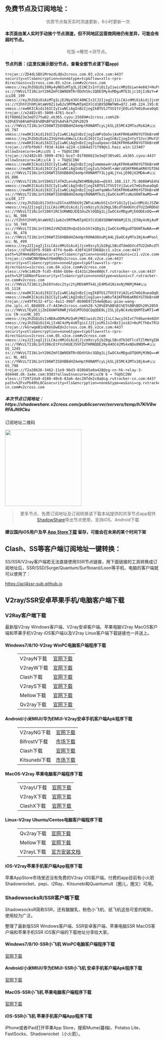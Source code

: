 
<h2>免费节点及订阅地址：</h2>
<blockquote>
<p style="text-align: center;">优质节点每天实时测速更新，6小时更新一次</p>
</blockquote>
<h4>本页面由某人实时手动挨个节点测速，但不同地区运营商网络仍有差异，可能会有超时节点。</h4>
<blockquote>
<p style="text-align: center;">吃饭->睡觉->测节点。</p>
</blockquote>
<h4>节点列表：(这里仅展示部分节点，查看全部节点请下载app)</h4>

```vmess://ew0KICAidiI6ICIyIiwNCiAgInBzIjogIuaXpeacrDA0KFRH6aKR6YGTOkBreHN3YSkiLA0KICAiYWRkIjogIjEzOS4yMjcuMTkwLjI1MCIsDQogICJwb3J0IjogIjE1MzA4IiwNCiAgImlkIjogIjZkYzE3ZmRiLTliY2QtMzIzMS1hZDZhLTZhZjMwOGFlZjRjYyIsDQogICJhaWQiOiAiMCIsDQogICJzY3kiOiAiYXV0byIsDQogICJuZXQiOiAid3MiLA0KICAidHlwZSI6ICJub25lIiwNCiAgImhvc3QiOiAiYWpwbjA0LnhpYW9ob3V6aS5jbHViIiwNCiAgInBhdGgiOiAiL3YycmF5IiwNCiAgInRscyI6ICJ0bHMiLA0KICAic25pIjogIiINCn0=
trojan://ZD4dLSBXiMrmzdLd@v2cross.com.03.v2ce.com:443?security=xtls&encryption=none&type=tcp&flow=xtls-rprx-direct&sni=v2cross.com.03.v2ce.com#v2cross.com
vmess://eyJhZGQiOiI0Ny4yNDIuMTg3LjE1NCIsInYiOiIyIiwicHMiOiLwn4e68J+HuFVTXzYzIiwicG9ydCI6Mzg4MzgsImlkIjoiMzgzZTE2MWMtN2ZmZi00YTZmLWY4ZjUtMDhjMzAzZTU0MjliIiwiYWlkIjoiMCIsIm5ldCI6InRjcCIsInR5cGUiOiIiLCJob3N0IjoiIiwicGF0aCI6Ii8iLCJ0bHMiOiIifQ==
ss://YWVzLTI1Ni1nY206ZmFCQW9ENTRrODdVSkc3QDE5My4xMDguMTE3Ljc1OjIzNzY=#🇩🇪DE_199
vmess://eyJhZGQiOiAiMTg1LjE2Ny43OC40NCIsICJ2IjogIjIiLCAicHMiOiAidjJjcm9zcy5jb20gLSBcdTgyZjFcdTU2ZmQgIDQ2IiwgInBvcnQiOiA1NTA1NSwgImlkIjogIjBhMzNlNWFkLWIzNTYtNDM2NS05M2VjLWE4MDBiYmM2Zjc1MiIsICJhaWQiOiAiMCIsICJuZXQiOiAidGNwIiwgInR5cGUiOiAiIiwgImhvc3QiOiAiIiwgInBhdGgiOiAiLyIsICJ0bHMiOiAiIn0=
ss://Y2hhY2hhMjAtaWV0Zi1wb2x5MTMwNTpHIXlCd1BXSDNWYW8=@72.140.224.195:810#%E4%BB%98%E8%B4%B9%E6%8E%A8%E8%8D%90%3Adlj.tf%2Fssrsub__04
vmess://ew0KICAidiI6ICIyIiwNCiAgInBzIjogIkBTU1JTVUItVjE0LeS7mOi0ueaOqOiNkDp2MmNyb3NzLmNvbSIsDQogICJhZGQiOiAiY24wNC5kb3dubG9hZG1vdmllLmNuIiwNCiAgInBvcnQiOiAiNjUwODQiLA0KICAiaWQiOiAiMDI1M2I1NzQtODAyMC0zMTg2LWE2NDctMDI2NzI5NWFjOWJiIiwNCiAgImFpZCI6ICIwIiwNCiAgInNjeSI6ICJhdXRvIiwNCiAgIm5ldCI6ICJ3cyIsDQogICJ0eXBlIjogIm5vbmUiLA0KICAiaG9zdCI6ICJjbjA0LmRvd25sb2FkbW92aWUuY24iLA0KICAicGF0aCI6ICIvcm9ja2V0IiwNCiAgInRscyI6ICIiLA0KICAic25pIjogIiIsDQogICJhbHBuIjogIiINCn0=
trojan://e2482c85-3009-4761-bce7-01f886623e3e@727tw02.ok365.cyou:25689#v2cross.com%20-%20%E5%8A%A0%E6%8B%BF%E5%A4%A7%20%2029
ss://YWVzLTI1Ni1nY206WTZSOXBBdHZ4eHptR0NAMTcyLjk5LjE5MC42MTozMzA2#🇺🇸 US_797
vmess://ew0KICAidiI6ICIyIiwNCiAgInBzIjogIuWPsOa5vjAxKFRH6aKR6YGTOkBreHN3YSkiLA0KICAiYWRkIjogIjExNC4zNy4xODYuMTg3IiwNCiAgInBvcnQiOiAiMTU1OCIsDQogICJpZCI6ICI2ZGMxN2ZkYi05YmNkLTMyMzEtYWQ2YS02YWYzMDhhZWY0Y2MiLA0KICAiYWlkIjogIjAiLA0KICAic2N5IjogImF1dG8iLA0KICAibmV0IjogIndzIiwNCiAgInR5cGUiOiAibm9uZSIsDQogICJob3N0IjogIm5oLWhpbmV0MDEueGlhb2hvdXppLmNsdWIiLA0KICAicGF0aCI6ICIvdjJyYXkiLA0KICAidGxzIjogInRscyIsDQogICJzbmkiOiAiIg0KfQ==
vmess://eyJhZGQiOiAiZ3VpYmkubWwiLCAidiI6ICIyIiwgInBzIjogInYyY3Jvc3MuY29tIC0gXHU3ZjhlXHU1NmZkICA0NSIsICJwb3J0IjogNDQzLCAiaWQiOiAiOWQwOTBjNWYtNTZiOS00NDA4LWZjNmItYjkzMTZjYzM3N2MxIiwgImFpZCI6ICI2NCIsICJuZXQiOiAid3MiLCAidHlwZSI6ICIiLCAiaG9zdCI6ICJndWliaS5tbCIsICJwYXRoIjogIi8iLCAidGxzIjogInRscyJ9
vmess://ew0KICAidiI6ICIyIiwNCiAgInBzIjogIuaXpeacrDA2KFRH6aKR6YGTOkBreHN3YSkiLA0KICAiYWRkIjogIjQ1Ljc2LjEwNi4xMjAiLA0KICAicG9ydCI6ICIxNTU4IiwNCiAgImlkIjogIjZkYzE3ZmRiLTliY2QtMzIzMS1hZDZhLTZhZjMwOGFlZjRjYyIsDQogICJhaWQiOiAiMCIsDQogICJzY3kiOiAiYXV0byIsDQogICJuZXQiOiAid3MiLA0KICAidHlwZSI6ICJub25lIiwNCiAgImhvc3QiOiAiYWpwbjAxLnhpYW9ob3V6aS5jbHViIiwNCiAgInBhdGgiOiAiL3YycmF5IiwNCiAgInRscyI6ICJ0bHMiLA0KICAic25pIjogIiINCn0=
trojan://dfbf0d67-f03d-4184-a224-c2d64a571f99@s1.hazz.win:12340?allowInsecure=1#🇺🇸US 1 → TG@SCINV
trojan://e2482c85-3009-4761-bce7-01f886623e3e@730tw01.ok365.cyou:443?allowInsecure=1#🇨🇦CA 1 → TG@SCINV
vmess://ew0KICAidiI6ICIyIiwNCiAgInBzIjogIummmea4rzAyKFRH6aKR6YGTOkBreHN3YSkiLA0KICAiYWRkIjogIjQzLjEzMi4xNzkuMyIsDQogICJwb3J0IjogIjE1NTgiLA0KICAiaWQiOiAiNmRjMTdmZGItOWJjZC0zMjMxLWFkNmEtNmFmMzA4YWVmNGNjIiwNCiAgImFpZCI6ICIwIiwNCiAgInNjeSI6ICJhdXRvIiwNCiAgIm5ldCI6ICJ3cyIsDQogICJ0eXBlIjogIm5vbmUiLA0KICAiaG9zdCI6ICI0My4xMzIuMTc5LjMiLA0KICAicGF0aCI6ICIvdjJyYXkiLA0KICAidGxzIjogInRscyIsDQogICJzbmkiOiAiIg0KfQ==
vmess://ew0KICAidiI6ICIyIiwNCiAgInBzIjogIuS/hOe9l+aWrzA5KFRH6aKR6YGTOkBreHN3YSkiLA0KICAiYWRkIjogIjQ1LjguMTU5LjUyIiwNCiAgInBvcnQiOiAiMTU1OCIsDQogICJpZCI6ICI2ZGMxN2ZkYi05YmNkLTMyMzEtYWQ2YS02YWYzMDhhZWY0Y2MiLA0KICAiYWlkIjogIjAiLA0KICAic2N5IjogImF1dG8iLA0KICAibmV0IjogIndzIiwNCiAgInR5cGUiOiAibm9uZSIsDQogICJob3N0IjogIjQ1LjguMTU5LjUyIiwNCiAgInBhdGgiOiAiL3YycmF5IiwNCiAgInRscyI6ICJ0bHMiLA0KICAic25pIjogIiINCn0=
ss://YWVzLTI1Ni1nY206WTZSOXBBdHZ4eHptR0NAMTY3Ljg4LjYxLjE0OjU2MDA=#🇺🇸 US_806
ss://YWVzLTI1Ni1nY206S2l4THZLendqZWtHMDBybQ==@193.108.117.75:8080#%E4%BB%98%E8%B4%B9%E6%8E%A8%E8%8D%90%3Adlj.tf%2Fssrsub__06
vmess://ew0KICAidiI6ICIyIiwNCiAgInBzIjogIkBTU1JTVUItVjIwLeS7mOi0ueaOqOiNkDp2MmNyb3NzLmNvbSIsDQogICJhZGQiOiAiMTk1LjEzMy4xOTcuMjU0IiwNCiAgInBvcnQiOiAiNDQzIiwNCiAgImlkIjogImJhNGI5MTMzLTVhMzktNDAxNS04MDhiLWJjZmFhYTg5NjJhOCIsDQogICJhaWQiOiAiMCIsDQogICJzY3kiOiAiYXV0byIsDQogICJuZXQiOiAidGNwIiwNCiAgInR5cGUiOiAibm9uZSIsDQogICJob3N0IjogIjE1Mi42Ny4yMjEuMjI4IiwNCiAgInBhdGgiOiAiLyIsDQogICJ0bHMiOiAidGxzIiwNCiAgInNuaSI6ICIiLA0KICAiYWxwbiI6ICIiDQp9
vmess://ew0KICAidiI6ICIyIiwNCiAgInBzIjogIumfqeWbvTA5KFRH6aKR6YGTOkBreHN3YSkiLA0KICAiYWRkIjogIjE1OC4yNDcuMjE2LjE2OSIsDQogICJwb3J0IjogIjE1NTgiLA0KICAiaWQiOiAiNmRjMTdmZGItOWJjZC0zMjMxLWFkNmEtNmFmMzA4YWVmNGNjIiwNCiAgImFpZCI6ICIwIiwNCiAgInNjeSI6ICJhdXRvIiwNCiAgIm5ldCI6ICJ3cyIsDQogICJ0eXBlIjogIm5vbmUiLA0KICAiaG9zdCI6ICIxNTguMjQ3LjIxNi4xNjkiLA0KICAicGF0aCI6ICIvdjJyYXkiLA0KICAidGxzIjogInRscyIsDQogICJzbmkiOiAiIg0KfQ==
ss://YWVzLTI1Ni1nY206WTZSOXBBdHZ4eHptR0NAMTkzLjEwOC4xMTcuNzU6NTAwMQ==#🇩🇪DE_177
vmess://eyJhZGQiOiJ3d3cuZGlnaXRhbG9jZWFuLmNvbSIsInYiOiIyIiwicHMiOiJSZWxheV/wn4e68J+HuFVTLfCfh7rwn4e4VVNfNjQiLCJwb3J0Ijo0NDMsImlkIjoiM2RmNjYxMzctYTQyOC00MjljLWE4NTgtOGIxNTA3MjFiMzU0IiwiYWlkIjoiMCIsIm5ldCI6IndzIiwidHlwZSI6IiIsImhvc3QiOiJ1czIzLjU2NzU2OC5tbCIsInBhdGgiOiIveW91dGJ1ZUBiYWktcGlhby13YW5nLXpoZV92d3MiLCJ0bHMiOiJ0bHMifQ==
vmess://eyJ2IjogIjIiLCAicHMiOiAidjJjcm9zcy5jb20gLSBcdTdmOGVcdTU2ZmRDbG91ZEZsYXJlXHU1MTZjXHU1M2Y4Q0ROXHU4MjgyXHU3MGI5IDMwIiwgImFkZCI6ICJlcnFpLmxpdmUiLCAicG9ydCI6ICI0NDMiLCAidHlwZSI6ICJub25lIiwgImlkIjogIjdjYWEyNDRmLTM3ZjEtNGIwYy1jYzEyLTBjMmQzOTJkNGY2YSIsICJhaWQiOiAiMCIsICJuZXQiOiAid3MiLCAicGF0aCI6ICIvIiwgImhvc3QiOiAiZXJxaS5saXZlIiwgInRscyI6ICJ0bHMifQ==
ss://YWVzLTI1Ni1nY206Y2RCSURWNDJEQ3duZklOQDg1LjIwOC4xMDguMjE6ODExOQ==#Pool_🇳🇱 NL_506
ss://Y2hhY2hhMjAtaWV0Zi1wb2x5MTMwNTpHIXlCd1BXSDNWYW9AMjE3LjE5Ny4xNjAuMTE3OjgwMQ==#🇸🇬 SG_749
ss://YWVzLTI1Ni1nY206ZzVNZUQ2RnQzQ1dsSklkQDg1LjIwOC4xMDguOTQ6NTAwNA==#Pool_🇳🇱 NL_478
ss://YWVzLTI1Ni1nY206WTZSOXBBdHZ4eHptR0NAODUuMjA4LjEwOC4yMTo1NjAx#Pool_🇳🇱 NL_499
vmess://eyJ2IjogIjIiLCAicHMiOiAidjJjcm9zcy5jb20gLSBcdTdmOGVcdTU2ZmRcdTUzNGVcdTc2ZGJcdTk4N2ZcdTVkZGVcdTg5N2ZcdTk2YzVcdTU2ZmVDaG9vcGFcdTY1NzBcdTYzNmVcdTRlMmRcdTVmYzMgOCIsICJhZGQiOiAiYXVzMDEueGlhb2hvdXppLmNsdWIiLCAicG9ydCI6ICIxMDA1OCIsICJ0eXBlIjogIm5vbmUiLCAiaWQiOiAiNmRjMTdmZGItOWJjZC0zMjMxLWFkNmEtNmFmMzA4YWVmNGNjIiwgImFpZCI6ICIwIiwgIm5ldCI6ICJ0Y3AiLCAicGF0aCI6ICIvemNqZCIsICJob3N0IjogImF1czAxLnhpYW9ob3V6aS5jbHViIiwgInRscyI6ICIifQ==
vless://d7e810f6-9389-47f4-be4b-438f410f3968@cz1.v2ce.com:443?path=%2FHm4aRbSa&security=tls&encryption=none&type=ws&sni=cz1.v2ce.com#v2cross.com
trojan://vGWCNNfBHwSY6m6M@v2cross.com.04.v2ce.com:443?security=xtls&encryption=none&type=tcp&flow=xtls-rprx-direct&sni=v2cross.com.04.v2ce.com#v2cross.com
vless://e9c14629-fcd5-4584-bb9e-d1431c20ee00@cf.rutracker-cn.com:443?path=%2F1GDNonF&security=tls&encryption=none&type=ws&sni=cf.rutracker-cn.com#v2cross.com
ss://YWVzLTI1Ni1jZmI6Yndoc2tyc2tyMDVAMTk4LjE4MS41Ni4xNjM6MjM4#🇺🇸US_1118
vmess://ew0KICAidiI6ICIyIiwNCiAgInBzIjogIkBTU1JTVUItVjA2LeS7mOi0ueaOqOiNkDp2MmNyb3NzLmNvbSIsDQogICJhZGQiOiAiY24wNC5kb3dubG9hZG1vdmllLmNuIiwNCiAgInBvcnQiOiAiNjUwMzYiLA0KICAiaWQiOiAiMDI1M2I1NzQtODAyMC0zMTg2LWE2NDctMDI2NzI5NWFjOWJiIiwNCiAgImFpZCI6ICIwIiwNCiAgInNjeSI6ICJhdXRvIiwNCiAgIm5ldCI6ICJ3cyIsDQogICJ0eXBlIjogIm5vbmUiLA0KICAiaG9zdCI6ICIlN0IlMjJIb3N0JTIyOiUyMmNuMDQuZG93bmxvYWRtb3ZpZS5jbiUyMiU3RCIsDQogICJwYXRoIjogIi9yb2NrZXQiLA0KICAidGxzIjogIiIsDQogICJzbmkiOiAiIiwNCiAgImFscG4iOiAiIg0KfQ==
vmess://ew0KICAidiI6ICIyIiwNCiAgInBzIjogIue+juWbvTA1KFRH6aKR6YGTOkBreHN3YSkiLA0KICAiYWRkIjogIjE0MS4xMS4xMjIuMTgyIiwNCiAgInBvcnQiOiAiMTU1OCIsDQogICJpZCI6ICI2ZGMxN2ZkYi05YmNkLTMyMzEtYWQ2YS02YWYzMDhhZWY0Y2MiLA0KICAiYWlkIjogIjAiLA0KICAic2N5IjogImF1dG8iLA0KICAibmV0IjogIndzIiwNCiAgInR5cGUiOiAibm9uZSIsDQogICJob3N0IjogImFpdXMwMS54aWFvaG91emkuY2x1YiIsDQogICJwYXRoIjogIi92MnJheSIsDQogICJ0bHMiOiAidGxzIiwNCiAgInNuaSI6ICIiDQp9
trojan://e49f9132-4f1c-4a11-998f-0b90697254e6@bai-piao-wang-zhe.iplc.nl.884899.cf:443#v2cross.com%20-%20%E8%8B%B1%E5%9B%BD%20%2059
ss://YWVzLTEyOC1jZmI6UWF6RWRjVGdiMTU5QCQqQDE0LjI5LjEyNC4xNzQ6MTEwMTI=#Relay_🇨🇳 CN-🇭🇰HK_103
vmess://eyJhZGQiOiIxNDAuODMuMzQuMjM0IiwidiI6IjIiLCJwcyI6IvCfh6bwn4e6QVVfMDYiLCJwb3J0Ijo1MDMwMywiaWQiOiJmOGUxYmI4NC1mMGYyLTQxYzUtZTJiZi0zNGMxN2I1MjhlNDUiLCJhaWQiOiI2NCIsIm5ldCI6InRjcCIsInR5cGUiOiIiLCJob3N0IjoiIiwicGF0aCI6Ii8iLCJ0bHMiOiIifQ==
vmess://eyJhZGQiOiI4LjIxNC4zMy4xNTgiLCJ2IjoiMiIsInBzIjoi8J+HuPCfh6xTR183NzYiLCJwb3J0Ijo4MCwiaWQiOiJjYjgxZTZhYi0xZDgzLTRhYzEtZjBhZC1hZTVjMmE3YzI5ZWYiLCJhaWQiOiIwIiwibmV0Ijoid3MiLCJ0eXBlIjoiIiwiaG9zdCI6IiIsInBhdGgiOiIvIiwidGxzIjoiIn0=
trojan://kGrwqmB1nEKUsDwE@v2cross.com.05.v2ce.com:443?security=xtls&encryption=none&type=tcp&flow=xtls-rprx-direct&sni=v2cross.com.05.v2ce.com#v2cross.com
vmess://eyJ2IjogIjIiLCAicHMiOiAidjJjcm9zcy5jb20gLSBcdTk5OTlcdTZlMmYgIDU0IiwgImFkZCI6ICI0NS4xMjEuNTEuMjM0IiwgInBvcnQiOiAiNTEyMTkiLCAiaWQiOiAiOTg0OTYyMWMtY2FlZS00YzNiLWQzMmEtMTExYzhlODU2ODU4IiwgImFpZCI6ICIwIiwgInNjeSI6ICJhdXRvIiwgIm5ldCI6ICJ0Y3AiLCAidHlwZSI6ICJub25lIiwgImhvc3QiOiAiIiwgInBhdGgiOiAiLyIsICJ0bHMiOiAiIiwgInNuaSI6ICIiLCAiYWxwbiI6ICIifQ==
ss://YWVzLTI1Ni1nY206cEtFVzhKUEJ5VFZUTHRNQDE2Ny44OC42MS4xNDo0NDM=#🇺🇸US_1245
ss://YWVzLTI1Ni1nY206ZmFCQW9ENTRrODdVSkc3QDg1LjIwOC4xMDguOTQ6MjM3NQ==#Pool_🇳🇱 NL_481
ss://YWVzLTI1Ni1nY206WTZSOXBBdHZ4eHptR0NAMTcyLjk5LjE5MC42MTo1NjAx#🇺🇸 US_798
trojan://f2a28b26-3462-11e9-96d3-020b85e0a428@sg-cn-hk-relay-3-dd4440.dk-3a4e.com:9303?allowInsecure=1#🇨🇳CN 6 → TG@SCINV
vless://72972da9-d188-40c6-83a6-4ec28fde2c0a@cg.rutracker-cn.com:443?path=%2FxxPb49hL0C&security=tls&encryption=none&type=ws&sni=cg.rutracker-cn.com#v2cross.com
```
<h5>本次节点订阅地址：https://shadowshare.v2cross.com/publicserver/servers/temp/h7KlV8wRFAJN9Cku</h5>
<p>订阅地址二维码</p>
<img src='http://shadowshare.v2cross.com/qrcode.png' width=250 height=250>
<blockquote style='text-align: center;'>更多节点、免费订阅地址及订阅转换请下载本站提供的共享节点app软件<a href='https://shadowshare.v2cross.com'>ShadowShare</a>导出节点使用，支持iOS、Android下载</blockquote>
<h4>建议国内iOS用户及早 <a href='https://apps.apple.com/cn/app/shadowshare/id1612647259'>App Store下载</a> 留存，可能会在未来的某个时间下架</h4>

<div class="nv-content-wrap entry-content">
<h2>Clash、SS等客户端订阅地址一键转换：</h2>
<p>SS/SSR/V2ray客户端若无法直接使用SSR节点链接，用下面链接的工具转换成订阅地址后，SSR/SSD/Surge/Quantum/Surfboard/Loon等手机、电脑的客户端就可以使用了：</p>
<p><a href="https://acl4ssr-sub.github.io" target="_blank" rel="noreferrer noopener nofollow">https://acl4ssr-sub.github.io</a></p>
<h2>V2ray/SSR安卓苹果手机/电脑客户端下载</h2>
<h3>V2Ray客户端下载</h3>
<p>最新版V2ray Windows客户端、V2ray安卓客户端、苹果电脑V2ray MacOS客户端和苹果手机V2ray iOS客户端以及V2ray Linux客户端下载链接也一并送上。</p>
<h4>Windows7/8/10-<strong>V2ray WinPC电脑客户端</strong>程序下载</h4>
<figure class="wp-block-table alignwide is-style-stripes"><table><tbody><tr><td>V2rayN下载</td><td><a href="https://github.com/2dust/v2rayN/releases" target="_blank" rel="noreferrer noopener">官网下载</a></td></tr><tr><td>V2rayW下载</td><td><a href="https://github.com/Cenmrev/V2RayW/releases" target="_blank" rel="noreferrer noopener">官网下载</a></td></tr><tr><td>Clash下载</td><td><a href="https://github.com/Fndroid/clash_for_windows_pkg/releases" target="_blank" rel="noreferrer noopener">官网下载</a></td></tr><tr><td>V2rayS下载</td><td><a href="https://github.com/Shinlor/V2RayS/releases" target="_blank" rel="noreferrer noopener">官网下载</a></td></tr><tr><td>Mellow下载</td><td><a href="https://github.com/mellow-io/mellow/releases" target="_blank" rel="noreferrer noopener">官网下载</a></td></tr><tr><td>Qv2ray下载</td><td><a href="https://github.com/Qv2ray/Qv2ray" target="_blank" rel="noreferrer noopener">官网下载</a></td></tr></tbody></table></figure>
<h4><strong>Android/小米MIUI/华为EMUI-V2ray安卓手机客户端</strong>Apk程序下载</h4>
<figure class="wp-block-table alignwide is-style-stripes"><table><tbody><tr><td>V2rayNG下载</td><td><a href="https://github.com/2dust/v2rayNG/releases" target="_blank" rel="noreferrer noopener">官网下载</a></td></tr><tr><td>BifrostV下载</td><td><a rel="noreferrer noopener" href="https://www.appsapk.com/downloading/latest/com.github.dawndiy.bifrostv-0.6.8.apk" target="_blank">市场下载</a></td></tr><tr><td>Clash下载</td><td><a href="https://github.com/Kr328/ClashForAndroid/releases" target="_blank" rel="noreferrer noopener">官网下载</a></td></tr><tr><td>Kitsunebi下载</td><td><a rel="noreferrer noopener" href="https://apkpure.com/kitsunebi/fun.kitsunebi.kitsunebi4android" target="_blank">市场下载</a></td></tr></tbody></table></figure>
<h4><strong>MacOS-V2ray <strong>苹果电脑</strong>客户端</strong>程序下载</h4>
<figure class="wp-block-table alignwide is-style-stripes"><table><tbody><tr><td>V2rayU下载</td><td><a href="https://github.com/yanue/V2rayU/releases" target="_blank" rel="noreferrer noopener">官网下载</a></td></tr><tr><td>V2rayX下载</td><td><a href="https://github.com/Cenmrev/V2RayX/releases" target="_blank" rel="noreferrer noopener">官网下载</a></td></tr><tr><td>ClashX下载</td><td><a href="https://github.com/yichengchen/clashX/releases" target="_blank" rel="noreferrer noopener">官网下载</a></td></tr></tbody></table></figure>
<h4><strong>Linux</strong>–<strong>V2ray Ubuntu/Centos电脑客户端</strong>程序下载</h4>
<figure class="wp-block-table alignwide is-style-stripes"><table><tbody><tr><td>Qv2ray下载</td><td><a href="https://github.com/Qv2ray/Qv2ray" target="_blank" rel="noreferrer noopener">官网下载</a></td></tr><tr><td>Mellow下载</td><td><a href="https://github.com/mellow-io/mellow/releases" target="_blank" rel="noreferrer noopener">官网下载</a></td></tr><tr><td>V2rayL下载</td><td><a rel="noreferrer noopener" href="https://github.com/jiangxufeng/v2rayL" target="_blank">官方安装文档</a></td></tr></tbody></table></figure>
<h4>iOS-<strong>V2ray苹果<strong>手机客户端</strong>App程序</strong>下载</h4>
<p>苹果AppStore市场里还没有免费的V2ray iOS客户端，付费的app目前有小火箭Shadowrocket、pepi、i2Ray、Kitsunebi和Quantumult（圈儿，圈叉）可用。</p>
<h3>ShadowsocksR/SSR客户端下载</h3>
<p>ShadowsocksR简称SSR，还有酸酸乳、粉色小飞机、纸飞机这些可爱的昵称，使用较为广泛。</p>
<p>整理了最新版SSR Windows客户端、SSR安卓客户端、苹果电脑SSR MacOS客户端和苹果手机SSR iOS客户端的下载地址分享给大家。</p>
<h4><strong>Windows7/8/10-<strong>SSR小飞机 WinPC电脑客户端</strong>程序下载</strong></h4>
<p><a rel="noreferrer noopener" href="https://github.com/shadowsocksrr/shadowsocksr-csharp/releases" target="_blank">官网下载</a></p>
<h4><strong><strong>Android/小米MIUI/华为EMUI-SSR小飞机 安卓手机客户端</strong>Apk程序下载</strong></h4>
<p><a rel="noreferrer noopener" href="https://github.com/shadowsocksrr/shadowsocksr-android/releases" target="_blank">官网下载</a></p>
<h4><strong><strong>MacOS-SSR小飞机 苹果电脑客户端</strong>程序下载</strong></h4>
<p><a href="https://github.com/qinyuhang/ShadowsocksX-NG-R/releases" target="_blank" rel="noreferrer noopener">官网下载</a></p>
<h4><strong>iOS-<strong>SSR小飞机 苹果手机客户端App程序</strong></strong>下载</h4>
<p>iPhone或者iPad打开苹果App Store，搜索Mume(暮梅)、Potatso Lite、FastSocks、Shadowrocket（小火箭）。</p>

